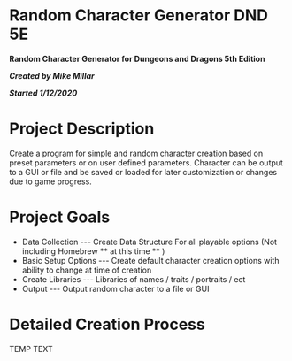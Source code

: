 # Random Character Generator DND 5E
**Random Character Generator for Dungeons and Dragons 5th Edition**

**_Created by Mike Millar_**

**_Started 1/12/2020_**


# Project Description

Create a program for simple and random character creation based on preset parameters or on user
defined parameters. Character can be output to a GUI or file and be saved or loaded for later
customization or changes due to game progress.

# Project Goals
- Data Collection
--- Create Data Structure For all playable options (Not including Homebrew ** at this time ** )
- Basic Setup Options
--- Create default character creation options with ability to change at time of creation
- Create Libraries
--- Libraries of names / traits / portraits / ect
- Output
--- Output random character to a file or GUI

# Detailed Creation Process
TEMP TEXT
